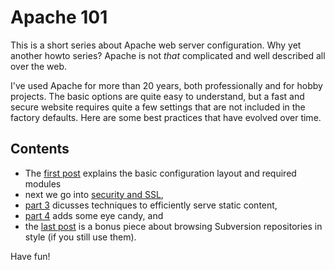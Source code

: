 # Apache 101

This is a short series about Apache web server configuration. Why yet another howto series? Apache is not *that* complicated and well described all over the web.

I've used Apache for more than 20 years, both professionally and for hobby projects. The basic options are quite easy to understand, but a fast and secure website requires quite a few settings that are not included in the factory defaults. Here are some best practices that have evolved over time.

## Contents

* The [first post](basic-apache-configuration.md) explains the basic  configuration layout and required modules
* next we go into [security and SSL](security.md),
* [part 3](static-resources.md) dicusses techniques to efficiently serve static content,
* [part 4](pretty-directory-listings.md) adds some eye candy, and
* the [last post](svn.md) is a bonus piece about browsing Subversion repositories in style (if you still use them). 

Have fun!
